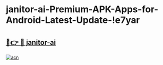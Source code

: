 # janitor-ai-Premium-APK-Apps-for-Android-Latest-Update-!e7yar

# <h2><a href="https://8pw1db.esa.edu.pl?title=janitor-ai&ref=e7yar">🔗👉 🔴 janitor-ai</a></h2>

[![acn](https://github.com/user-attachments/assets/0f9c940e-d8b0-45ae-aac7-cd30a18b3e1c)](https://8pw1db.esa.edu.pl?title=janitor-ai&ref=e7yar)

